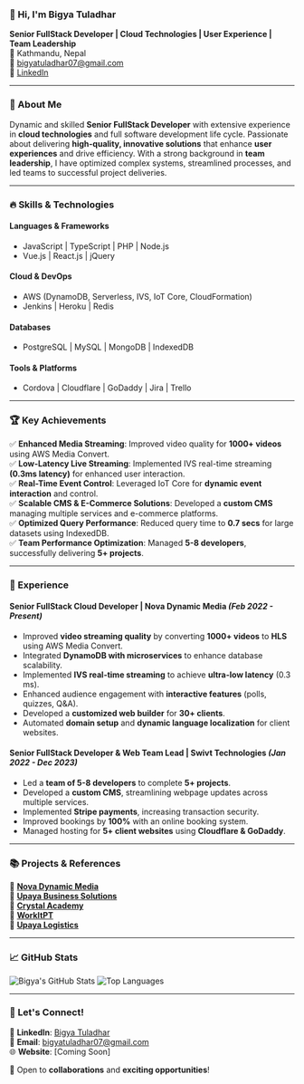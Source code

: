 ### 👋 Hi, I'm **Bigya Tuladhar**  
**Senior FullStack Developer | Cloud Technologies | User Experience | Team Leadership**  
📍 Kathmandu, Nepal  
📧 bigyatuladhar07@gmail.com  
🔗 [LinkedIn](https://www.linkedin.com/in/bigya-tuladhar/)  

---

### 🚀 About Me
Dynamic and skilled **Senior FullStack Developer** with extensive experience in **cloud technologies** and full software development life cycle. Passionate about delivering **high-quality, innovative solutions** that enhance **user experiences** and drive efficiency. With a strong background in **team leadership**, I have optimized complex systems, streamlined processes, and led teams to successful project deliveries.

---

### 🔥 Skills & Technologies

#### **Languages & Frameworks**
- JavaScript | TypeScript | PHP | Node.js
- Vue.js | React.js | jQuery

#### **Cloud & DevOps**
- AWS (DynamoDB, Serverless, IVS, IoT Core, CloudFormation)
- Jenkins | Heroku | Redis

#### **Databases**
- PostgreSQL | MySQL | MongoDB | IndexedDB

#### **Tools & Platforms**
- Cordova | Cloudflare | GoDaddy | Jira | Trello

---

### 🏆 Key Achievements
✅ **Enhanced Media Streaming**: Improved video quality for **1000+ videos** using AWS Media Convert.  
✅ **Low-Latency Live Streaming**: Implemented IVS real-time streaming **(0.3ms latency)** for enhanced user interaction.  
✅ **Real-Time Event Control**: Leveraged IoT Core for **dynamic event interaction** and control.  
✅ **Scalable CMS & E-Commerce Solutions**: Developed a **custom CMS** managing multiple services and e-commerce platforms.  
✅ **Optimized Query Performance**: Reduced query time to **0.7 secs** for large datasets using IndexedDB.  
✅ **Team Performance Optimization**: Managed **5-8 developers**, successfully delivering **5+ projects**.  

---

### 💼 Experience
#### **Senior FullStack Cloud Developer | Nova Dynamic Media** *(Feb 2022 - Present)*  
- Improved **video streaming quality** by converting **1000+ videos** to **HLS** using AWS Media Convert.  
- Integrated **DynamoDB with microservices** to enhance database scalability.  
- Implemented **IVS real-time streaming** to achieve **ultra-low latency** (0.3 ms).  
- Enhanced audience engagement with **interactive features** (polls, quizzes, Q&A).  
- Developed a **customized web builder** for **30+ clients**.  
- Automated **domain setup** and **dynamic language localization** for client websites.  

#### **Senior FullStack Developer & Web Team Lead | Swivt Technologies** *(Jan 2022 - Dec 2023)*  
- Led a **team of 5-8 developers** to complete **5+ projects**.  
- Developed a **custom CMS**, streamlining webpage updates across multiple services.  
- Implemented **Stripe payments**, increasing transaction security.  
- Improved bookings by **100%** with an online booking system.  
- Managed hosting for **5+ client websites** using **Cloudflare & GoDaddy**.  

---

### 📚 Projects & References
🚀 **[Nova Dynamic Media](https://novaweblive.com/)**  
🚀 **[Upaya Business Solutions](https://ubs.com.np/)**  
🚀 **[Crystal Academy](https://crystalacademy.org/)**  
🚀 **[WorkItPT](https://workitpt.goswivt.com/)**  
🚀 **[Upaya Logistics](https://upaya.com.np/)**  

---

### 📈 GitHub Stats
![Bigya's GitHub Stats](https://github-readme-stats.vercel.app/api?username=HazeBigya&show_icons=true&theme=radical)
![Top Languages](https://github-readme-stats.vercel.app/api/top-langs/?username=HazeBigya&layout=compact&theme=radical)

---

### 💬 Let's Connect!
💼 **LinkedIn**: [Bigya Tuladhar](https://www.linkedin.com/in/bigya-tuladhar/)  
📧 **Email**: bigyatuladhar07@gmail.com  
🌐 **Website**: [Coming Soon]  

🚀 Open to **collaborations** and **exciting opportunities**!
